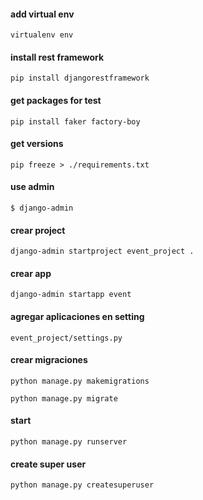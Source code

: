 #### add virtual env

`virtualenv env`

#### install rest framework

`pip install djangorestframework`


#### get packages for test

`pip install faker factory-boy`


#### get versions

`pip freeze > ./requirements.txt`

#### use admin


`$ django-admin`


#### crear project

`django-admin startproject event_project .`


#### crear app

`django-admin startapp event`

#### agregar aplicaciones en setting

`event_project/settings.py`

#### crear migraciones

`python manage.py makemigrations`

`python manage.py migrate`

#### start

`python manage.py runserver`


#### create super user

`python manage.py createsuperuser`